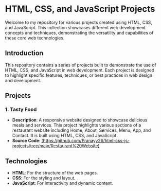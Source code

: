 # HTML, CSS, and JavaScript Projects

Welcome to my repository for various projects created using HTML, CSS, and JavaScript. This collection showcases different web development concepts and techniques, demonstrating the versatility and capabilities of these core web technologies.

## Introduction

This repository contains a series of projects built to demonstrate the use of HTML, CSS, and JavaScript in web development. Each project is designed to highlight specific features, techniques, or best practices in web design and development.

## Projects

### 1. Tasty Food
- **Description**:  A responsive website designed to showcase delicious meals and services. This project highlights various sections of a restaurant website including Home, About, Services, Menu, App, and Contact. It is built using HTML, CSS, and JavaScript.
- **Source Code**: [(https://github.com/Pranayy26/html-css-js-projects/tree/main/Restaurant%20Website)](#)

## Technologies

- **HTML**: For the structure of the web pages.
- **CSS**: For the styling and layout.
- **JavaScript**: For interactivity and dynamic content.

